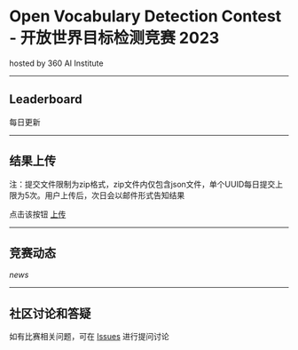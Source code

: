 
# Open Vocabulary Detection Contest - 开放世界目标检测竞赛 2023
hosted by 360 AI Institute

---
## Leaderboard
每日更新

---
## 结果上传
注：提交文件限制为zip格式，zip文件内仅包含json文件，单个UUID每日提交上限为5次。用户上传后，次日会以邮件形式告知结果

点击该按钮    [上传](http://123.56.244.211/file/upload3/)
<!-- *提交的数据格式说明及校验脚本*(*.json) -->


---
## 竞赛动态
*news*

---
## 社区讨论和答疑
如有比赛相关问题，可在 [Issues](https://github.com/360CVGroup/OVD_Contest/issues) 进行提问讨论
